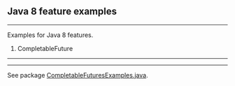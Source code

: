 Java 8 feature examples
-----------------------------------------------------------------------
-----------------------------------------------------------------------
Examples for Java 8 features.


1. CompletableFuture
-------------------------
-------------------------
See package [CompletableFuturesExamples.java](./src/com/oriaxx77/java8play/concurrent/CompletableFutureExamples.java).

